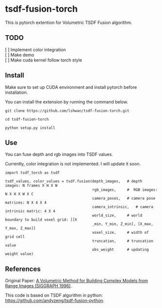 # tsdf-fusion-torch
This is pytorch extention for Volumetric TSDF Fusion algorithm.


## TODO
[ ] Implement color integration  
[ ] Make demo  
[ ] Make cuda kernel follow torch style

## Install
Make sure to set up CUDA environment and install pytorch before installation.


You can install the extension by running the command below.  

```
git clone https://github.com/lshwan/tsdf-fusion-torch.git

cd tsdf-fusion-torch

python setup.py install
```


## Use
You can fuse depth and rgb images into TSDF values.

Currently, color integration is not implemented. I will update it soon.

```
import tsdf_torch as tsdf

tsdf_values, color_values = tsdf.fusion(depth_images,   # depth images: N frames X H X W
                                        rgb_images,     #  RGB images: N X H X W X C
                                        camera_poses,   # camera pose matrices: N X 4 X 4
                                        camera_intrinsic,   # camera intrinsic matric: 4 X 4
                                        world_size,     # world boundary to build voxel grid: [[X
                                        _min, Y_min, Z_min], [X_max, Y_max, Z_max]]
                                        voxel_size,     # width of grid cell
                                        truncation,     # truncation value
                                        obs_weight      # updating weight value)
```

## References
Original Paper: [A Volumetric Method for Building Complex Models from Range Images (SIGGRAPH 1996)](https://graphics.stanford.edu/papers/volrange/volrange.pdf).

This code is based on TSDF algorithm in python: https://github.com/andyzeng/tsdf-fusion-python.
